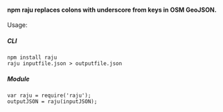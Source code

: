 #### npm raju replaces colons with underscore from keys in OSM GeoJSON.

Usage:

##### CLI

```
npm install raju
raju inputfile.json > outputfile.json
```

##### Module

```
var raju = require('raju');
outputJSON = raju(inputJSON);
```
